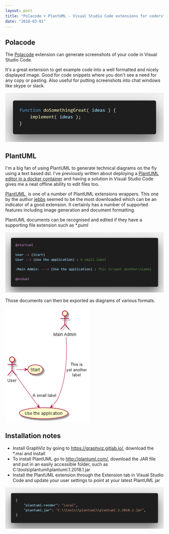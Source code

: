 ```yaml
---
layout: post
title: "Polacode + PlantUML - Visual Studio Code extensions for coders"
date: "2018-03-01"
---
```


## **Polacode**

The [Polacode](https://marketplace.visualstudio.com/items?itemName=pnp.polacode) extension can generate screenshots of your code in Visual Studio Code.

It's a great extension to get example code into a well formatted and nicely displayed image. Good for code snippets where you don't see a need for any copy or pasting. Also useful for putting screenshots into chat windows like skype or slack.

![](/images/code.png)

## **PlantUML**

I'm a big fan of using PlantUML to generate technical diagrams on the fly using a text based dsl. I've previously written about deploying a [PlantUML editor in a docker container](https://www.robintegg.com/2018/01/14/deploying-a-plantuml-spring-boot-application-in-a-docker-container-to-sloppy-io/) and having a solution in Visual Studio Code gives me a neat offline ability to edit files too.

[PlantUML ](https://marketplace.visualstudio.com/items?itemName=jebbs.plantuml#overview) is one of a number of PlantUML extensions wrappers. This one by the author [jebbs](https://marketplace.visualstudio.com/search?term=publisher%3A%22jebbs%22&target=VSCode&category=All%20categories&sortBy=Relevance) seemed to be the most downloaded which can be an indicator of a good extension. It certainly has a number of supported features including image generation and document formatting.

PlantUML documents can be recognised and edited if they have a supporting file extension such as \*.puml

![](/images/plantuml-code-1024x387.png)

Those documents can then be exported as diagrams of various formats.

![](/images/example.png)

## **Installation notes**

- Install GraphViz by going to https://graphviz.gitlab.io/, download the \*.msi and install
- To install PlantUML go to http://plantuml.com/, download the JAR file and put in an easily accessible folder, such as C:\\tools\\plantuml\\plantuml.1.2018.1.jar
- Install the PlantUML extension through the Extension tab in Visual Studio Code and update your user settings to point at your latest PlantUML jar

![](/images/plantuml-settings-1024x267.png)
